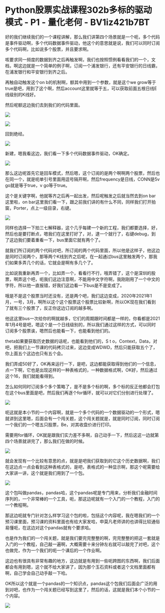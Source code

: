 # Python股票实战课程302b多标的驱动模式 - P1 - 量化老何 - BV1iz421b7BT

好的我们继续我们的一个课程讲解，那么我们讲第四个场景就是一个呃，多个代码是事件驱动啊，多个代码数据事件驱动，他这个的意思就是说，我们可以同时订阅多个代码啊，比如说多个股票，并且要求啊。

咳要求同一频度的数据到齐之后再触发啊，我们也按照惯例看看我们的一个，文档，啊这边就是一个简单的例子啊，订阅一个浦发银行，还有平安银行的日线霸，在浦发银行和平安银行到齐之后。

再触自动触发这个on b的机制啊，额其中用到一个参数，就是这个we grow等于true是吧，用到了这个啊，然后account这里就等于五，可以获取前面五根日线E线级别的K线好。

然后呢额这边我们去到我们的代码里面。

![](img/0f6b2e719a8478bcc767360d987d4833_1.png)

![](img/0f6b2e719a8478bcc767360d987d4833_2.png)

回到绝经。

![](img/0f6b2e719a8478bcc767360d987d4833_4.png)

新建，嗯我看这边，我们看一下多个代码数据事件驱动，OK确定。

![](img/0f6b2e719a8478bcc767360d987d4833_6.png)

那么这边呢首先它是回车模式，然后嗯，这个订阅的是两个啊啊两个股票，然后也在同一个，就是呃单引号里面用逗号隔开啊，然后frequency是日线，CONN是5v go就是等于true，v go等于true。

这个是关键字啊，他就等齐之后再一起出发，然后呢触发之后就当然去到on bar这里啦，on bar这里我们看一下，跟之前我们讲的有什么不同，同样我们打开拍窗，Porter，点上一级目录，右键。



![](img/0f6b2e719a8478bcc767360d987d4833_8.png)

同样也选择一下拍三七解释器，这个几乎每建一个新的工程，我们都要选择，好，然后也是要打断点，嗯我们在这里打好了，对，逮一个就行了，右键debug，到了这边我们要着重看一下，bus里面它就有两个了。

就我们所订阅的两个代码对吧，所订阅的两个代码里面，所以他是这样子，他这边是同时订阅两个，那等两个K线到齐之后呢，在一起通过bus这里触发两个，那我们如果多弄几个的话，它就会是啊有多几个了。

比如说我重新再弄一个，比如弄一个，看看行不行，哦弄错了，这个是深圳的股票，啊弄这个吧，呃我们这边注意啊，不能用中文字符啊，我刚刚用了一个中文的字符，所以他一直报错，好我们这边看一下bus是不是变成了。

哦是不是这个股票当时还没有，还是两个吧，我们这边变成，2020年2021年1月，一号，3月，啊所以这个这个股票这个股票比较新啊，所以OK现在我们看到了就有三个股票了，反正你这边订阅的越多啊。

他这这里bus一次给你的啊就越多，它们的周期跟时间都是一样的，你看都是2021年1月4号是吧，嗯这个是一个日线级别的，所以我们通过这样的方式，可以同时订阅多个股票诶，嗯然后也能看一下，也能看到他们的。

theta如果要获取历史数据的话呢，也能看到他们的，S t o，Context，Data，对吧，把我们上一节课的代码拷贝过来，这边变成WDWD，然后只能获取五个了，你上面五个这边也只有五个会。

我们弄成50好了，OK再来运行一下，是吧，这边都能获取得到他们的一个信息，点一下啊，它也是出现这样的一种表格式的，一种数据格式啊，OK好，然后通过这个16，我们就能看得到。

怎么如何同时订阅多个多个策略了，是不是多个标的啊，多个标的反正他都会打包在这个bus里面是吧，然后我们再逐个for循环，就可以对它们分别进行处理了。



![](img/0f6b2e719a8478bcc767360d987d4833_10.png)

呃这就是本小节的一个内容啊，就是一个多个代码的一个数据驱动的一个形式，嗯就讲到这里嗯，后面会有一个闯关题，这个闯关题就是，就是同时订阅，同时订阅一个我们的一个嗯五只股票，Be，对其收盘价进行打印。

需要用for循环，OK就是跟我们实力差不多啊，自己动手一下，然后这这一边就第四个场景就讲完了，那么我们在做的时候。



![](img/0f6b2e719a8478bcc767360d987d4833_12.png)

就会发现有一个比较有意思的点，就是是吧我们获取到的它这个历史数据啊，我们在这边点一点会看到这种表格式的，是吧，表格式的一种显示啊，那这个呢需要给大家讲一讲，这个就是我们用到了一个包。



![](img/0f6b2e719a8478bcc767360d987d4833_14.png)

这个包叫做pandas，pandas哈，这个pandas呢是专门用来，分析我们金融时间序列的，一个非常棒的一个工具，呃，那这边呢就有一个入门的一个教程，入门的一个教程啊。

那这边呃就专门针对怎么样学习这个包的啦，包括这个内容呢，我在嗯我们的一个预习课里面，预习课的资料里面也有给大家发哈，申莫凡老师讲的也讲得比较通俗易懂呃，在这边对这个pandas就有个要求哈。

也是作为我们的一个闯关题，就是我们要完完整整的啊，完完整整的把这一套就是入门的一个教程，自己敲一遍啊，大概需要十来分钟左右就可以敲完了对吧，这个也做完，作为一个我们的呃一个课后的一个作业啊。

这边也有很具有非常有趣的地方，这边就是有用到一些呃跨图的东西啊，我们后面都会有用到嗯，这个就不给大家讲了，因为那个玉石资料或者这个文档里面都有啊，自己学会自己动手敲一下哈。

OK所以这个就是一个pandas的一个知识点，pandas这个包我们后面会广泛的用到对吧，也作为一个闯关题已经写到这里了，然后的话，这就是我们本个小节的一个内容。



![](img/0f6b2e719a8478bcc767360d987d4833_16.png)